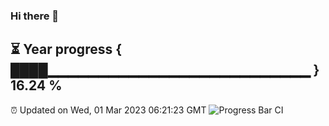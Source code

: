 ### Hi there 👋
⏳ Year progress { ████▁▁▁▁▁▁▁▁▁▁▁▁▁▁▁▁▁▁▁▁▁▁▁▁▁▁ } 16.24 %
---
⏰ Updated on Wed, 01 Mar 2023 06:21:23 GMT
![Progress Bar CI](https://github.com/liununu/liununu/workflows/Progress%20Bar%20CI/badge.svg)
